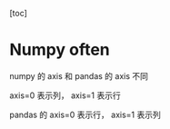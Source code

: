 [toc]

# Numpy often

numpy 的 axis  和 pandas 的 axis 不同

axis=0 表示列， axis=1 表示行

pandas 的 axis=0 表示行， axis=1 表示列



